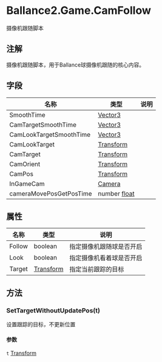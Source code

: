 ﻿# Ballance2.Game.CamFollow 
摄像机跟随脚本

## 注解

摄像机跟随脚本，用于Ballance球摄像机跟随的核心内容。

## 字段

|名称|类型|说明|
|---|---|---|
|SmoothTime|[Vector3](https://docs.unity3d.com/ScriptReference/Vector3.html) ||
|CamTargetSmoothTime|[Vector3](https://docs.unity3d.com/ScriptReference/Vector3.html) ||
|CamLookTargetSmoothTime|[Vector3](https://docs.unity3d.com/ScriptReference/Vector3.html) ||
|CamLookTarget|[Transform](https://docs.unity3d.com/ScriptReference/Transform.html) ||
|CamTarget|[Transform](https://docs.unity3d.com/ScriptReference/Transform.html) ||
|CamOrient|[Transform](https://docs.unity3d.com/ScriptReference/Transform.html) ||
|CamPos|[Transform](https://docs.unity3d.com/ScriptReference/Transform.html) ||
|InGameCam|[Camera](https://docs.unity3d.com/ScriptReference/Camera.html) ||
|cameraMovePosGetPosTime|number [float](../types.md)||
## 属性

|名称|类型|说明|
|---|---|---|
|Follow|boolean |指定摄像机跟随球是否开启|
|Look|boolean |指定摄像机看着球是否开启|
|Target|[Transform](https://docs.unity3d.com/ScriptReference/Transform.html) |指定当前跟踪的目标|

## 方法



### SetTargetWithoutUpdatePos(t)

设置跟踪的目标，不更新位置


#### 参数


`t` [Transform](https://docs.unity3d.com/ScriptReference/Transform.html) <br/>


